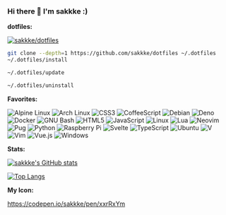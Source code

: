 ### Hi there 👋 I'm sakkke :)

**dotfiles:**

[![sakkke/dotfiles](https://github-readme-stats.vercel.app/api/pin/?theme=nord&username=sakkke&repo=dotfiles)](https://github.com/sakkke/dotfiles)

```bash
git clone --depth=1 https://github.com/sakkke/dotfiles ~/.dotfiles
~/.dotfiles/install
```

```bash
~/.dotfiles/update
```

```bash
~/.dotfiles/uninstall
```

**Favorites:**

![Alpine Linux](https://img.shields.io/badge/Alpine%20Linux-2e3440?logo=Alpine%20Linux&style=for-the-badge)
![Arch Linux](https://img.shields.io/badge/Arch%20Linux-2e3440?logo=Arch%20Linux&style=for-the-badge)
![CSS3](https://img.shields.io/badge/CSS3-2e3440?logo=CSS3&style=for-the-badge)
![CoffeeScript](https://img.shields.io/badge/CoffeeScript-2e3440?logo=CoffeeScript&style=for-the-badge)
![Debian](https://img.shields.io/badge/Debian-2e3440?logo=Debian&style=for-the-badge)
![Deno](https://img.shields.io/badge/Deno-2e3440?logo=Deno&style=for-the-badge)
![Docker](https://img.shields.io/badge/Docker-2e3440?logo=Docker&style=for-the-badge)
![GNU Bash](https://img.shields.io/badge/GNU%20Bash-2e3440?logo=GNU%20Bash&style=for-the-badge)
![HTML5](https://img.shields.io/badge/HTML5-2e3440?logo=HTML5&style=for-the-badge)
![JavaScript](https://img.shields.io/badge/JavaScript-2e3440?logo=JavaScript&style=for-the-badge)
![Linux](https://img.shields.io/badge/Linux-2e3440?logo=Linux&style=for-the-badge)
![Lua](https://img.shields.io/badge/Lua-2e3440?logo=Lua&style=for-the-badge)
![Neovim](https://img.shields.io/badge/Neovim-2e3440?logo=Neovim&style=for-the-badge)
![Pug](https://img.shields.io/badge/Pug-2e3440?logo=Pug&style=for-the-badge)
![Python](https://img.shields.io/badge/Python-2e3440?logo=Python&style=for-the-badge)
![Raspberry Pi](https://img.shields.io/badge/Raspberry%20Pi-2e3440?logo=Raspberry%20Pi&style=for-the-badge)
![Svelte](https://img.shields.io/badge/Svelte-2e3440?logo=Svelte&style=for-the-badge)
![TypeScript](https://img.shields.io/badge/TypeScript-2e3440?logo=TypeScript&style=for-the-badge)
![Ubuntu](https://img.shields.io/badge/Ubuntu-2e3440?logo=Ubuntu&style=for-the-badge)
![V](https://img.shields.io/badge/V-2e3440?logo=V&style=for-the-badge)
![Vim](https://img.shields.io/badge/Vim-2e3440?logo=Vim&style=for-the-badge)
![Vue.js](https://img.shields.io/badge/Vue.js-2e3440?logo=Vue.js&style=for-the-badge)
![Windows](https://img.shields.io/badge/Windows-2e3440?logo=Windows&style=for-the-badge)

**Stats:**

[![sakkke's GitHub stats](https://github-readme-stats.vercel.app/api?show_icons=true&theme=nord&username=sakkke)](https://github.com/anuraghazra/github-readme-stats)

[![Top Langs](https://github-readme-stats.vercel.app/api/top-langs/?theme=nord&username=sakkke)](https://github.com/anuraghazra/github-readme-stats)

**My Icon:**

https://codepen.io/sakkke/pen/xxrRxYm

<!--
**sakkke/sakkke** is a ✨ _special_ ✨ repository because its `README.md` (this file) appears on your GitHub profile.

Here are some ideas to get you started:

- 🔭 I’m currently working on ...
- 🌱 I’m currently learning ...
- 👯 I’m looking to collaborate on ...
- 🤔 I’m looking for help with ...
- 💬 Ask me about ...
- 📫 How to reach me: ...
- 😄 Pronouns: ...
- ⚡ Fun fact: ...
-->
